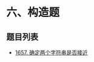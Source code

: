 # 六、构造题

## 题目列表

- [1657. 确定两个字符串是否接近](https://leetcode.cn/problems/determine-if-two-strings-are-close/description/)
